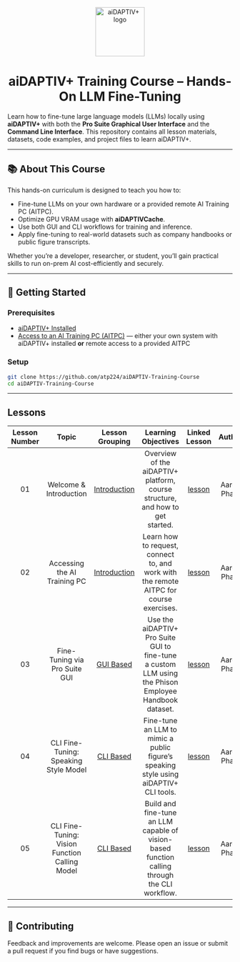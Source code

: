 <div align="center">

<a href="https://www.phison.com/en/aidaptiv-plus-ai-data-storage-solution"><picture>
    <source media="(prefers-color-scheme: dark)" srcset="https://github.com/atp224/aiDAPTIV-Training-Course/blob/e7303bc3326fa84a07add8e6bc9ba384f3a53431/assets/dark_logo.png">
    <source media="(prefers-color-scheme: light)" srcset="https://github.com/atp224/aiDAPTIV-Training-Course/blob/e7303bc3326fa84a07add8e6bc9ba384f3a53431/assets/light_logo.png">
    <img alt="aiDAPTIV+ logo" src="https://github.com/atp224/aiDAPTIVTestPage/blob/main/assets/aiDAPTIV_logo.jpg?raw=true" height="110" style="max-width: 100%;">
  </picture></a>

# aiDAPTIV+ Training Course – Hands-On LLM Fine-Tuning

</div>

Learn how to fine-tune large language models (LLMs) locally using **aiDAPTIV+** with both the **Pro Suite Graphical User Interface** and the **Command Line Interface**. This repository contains all lesson materials, datasets, code examples, and project files to learn aiDAPTIV+.

---

## 📚 About This Course
This hands-on curriculum is designed to teach you how to:
- Fine-tune LLMs on your own hardware or a provided remote AI Training PC (AITPC).
- Optimize GPU VRAM usage with **aiDAPTIVCache**.
- Use both GUI and CLI workflows for training and inference.
- Apply fine-tuning to real-world datasets such as company handbooks or public figure transcripts.

Whether you’re a developer, researcher, or student, you’ll gain practical skills to run on-prem AI cost-efficiently and securely.

---

## 🚀 Getting Started

### Prerequisites
- [aiDAPTIV+ Installed](https://github.com/atp224/aiDAPTIVTestPage/tree/main/Page_Sections/Installation)
- [Access to an AI Training PC (AITPC)](https://docs.google.com/forms/d/e/1FAIpQLSd1KLGisv-xU9KIc8ZPQBIBEfbS1VCW16qxCCXe-5_ZGfcgxg/viewform) — either your own system with aiDAPTIV+ installed **or** remote access to a provided AITPC

### Setup
```bash
git clone https://github.com/atp224/aiDAPTIV-Training-Course
cd aiDAPTIV-Training-Course
```

---

## Lessons

| Lesson Number | Topic | Lesson Grouping | Learning Objectives | Linked Lesson | Author |
| :-----------: | :------------------------------: | :--------------------------------------------: | :-----------------------------------------------------------------------------------------------------------------------------------: | :----------------------------------------------------------: | :----: |
| 01 | Welcome & Introduction | [Introduction](1-Introduction/README.md) | Overview of the aiDAPTIV+ platform, course structure, and how to get started. | [lesson](1-Introduction/01-welcome/README.md) | Aaron Pham |
| 02 | Accessing the AI Training PC | [Introduction](1-Introduction/README.md) | Learn how to request, connect to, and work with the remote AITPC for course exercises. | [lesson](1-Introduction/02-accessing-the-AI-Training-PC/README.md) | Aaron Pham |
| 03 | Fine-Tuning via Pro Suite GUI | [GUI Based](2-GUI-Based/README.md) | Use the aiDAPTIV+ Pro Suite GUI to fine-tune a custom LLM using the Phison Employee Handbook dataset. | [lesson](2-GUI-Based/03-fine-tune/README.md) | Aaron Pham |
| 04 | CLI Fine-Tuning: Speaking Style Model | [CLI Based](3-CLI-Based/README.md) | Fine-tune an LLM to mimic a public figure’s speaking style using aiDAPTIV+ CLI tools. | [lesson](3-CLI-Based/04-speaking-style-model/README.md) | Aaron Pham |
| 05 | CLI Fine-Tuning: Vision Function Calling Model | [CLI Based](3-CLI-Based/README.md) | Build and fine-tune an LLM capable of vision-based function calling through the CLI workflow. | [lesson](3-CLI-Based/05-vision-function-calling-model/README.md) | Aaron Pham |

---

## 🤝 Contributing
Feedback and improvements are welcome. Please open an issue or submit a pull request if you find bugs or have suggestions.

